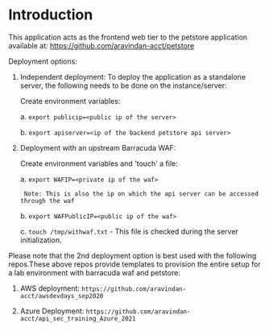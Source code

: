 # Introduction

This application acts as the frontend web tier to the petstore application available at: https://github.com/aravindan-acct/petstore

Deployment options:
1. Independent deployment: To deploy the application as a standalone server, the following needs to be done on the instance/server:

    Create environment variables:

    a. `export publicip=<public ip of the server>`

    b. `export apiserver=<ip of the backend petstore api server>`

2. Deployment with an upstream Barracuda WAF:
    
    Create environment variables and 'touch' a file:

    a. `export WAFIP=<private ip of the waf>`
        
        Note: This is also the ip on which the api server can be accessed  through the waf

    b. `export WAFPublicIP=<public ip of the waf>`

    c. `touch /tmp/withwaf.txt`  - This file is checked during the server initialization.



Please note that the 2nd deployment option is best used with the following repos.These above repos provide templates to provision the entire setup for a lab environment with barracuda waf and petstore:

1. AWS deployment: `https://github.com/aravindan-acct/awsdevdays_sep2020`

2. Azure Deployment: `https://github.com/aravindan-acct/api_sec_training_Azure_2021`


